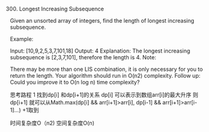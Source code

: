300. Longest Increasing Subsequence

Given an unsorted array of integers, find the length of longest increasing subsequence.

Example:

Input: [10,9,2,5,3,7,101,18]
Output: 4
Explanation: The longest increasing subsequence is [2,3,7,101], therefore the length is 4.
Note:

There may be more than one LIS combination, it is only necessary for you to return the length.
Your algorithm should run in O(n2) complexity.
Follow up: Could you improve it to O(n log n) time complexity?

思考路程
1 找到dp[i] 和dp[i+1]的关系
dp[i] 可以表示到数组arr[i]的最大升序
则dp[i+1] 就可以从Math.max(dp[i] && arr[i+1]>arr[i], dp[i-1] && arr[i+1]>arr[i-1]...) +1取到

时间复杂度O（n2) 空间复杂度O(n)
